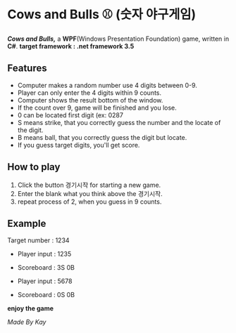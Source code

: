 # Cows and Bulls ⚾️ (숫자 야구게임)


***Cows and Bulls,*** a **WPF**(Windows Presentation Foundation) game, written in **C#**.
**target framework : .net framework 3.5**


## Features

- Computer makes a random number use 4 digits between 0-9.
- Player can only enter the 4 digits within 9 counts.
- Computer shows the result bottom of the window.
- If the count over 9, game will be finished and you lose.
- 0 can be located first digit (ex: 0287
- S means strike, that you correctly guess the number and the locate of the digit.
- B means ball, that you correctly guess the digit but locate.
- If you guess target digits, you'll get score.


## How to play
1. Click the button 경기시작 for starting a new game.
2. Enter the blank what you think above the 경기시작.
3. repeat process of 2, when you guess in 9 counts.


## Example
Target number : 1234


- Player input : 1235
- Scoreboard : 3S 0B

- Player input : 5678
- Scoreboard : 0S 0B

**enjoy the game**

*Made By Kay*